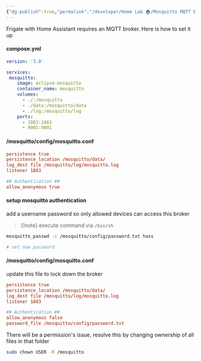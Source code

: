 ```yaml
---
{"dg-publish":true,"permalink":"/developer/Home Lab 🏠/Mosquitto MQTT Broker/"}
---
```


Frigate with Home Assistant requires an MQTT broker. Here is how to set it up
####  compose.yml
```yml
version: '3.0'

services: 
 mosquitto:
    image: eclipse-mosquitto
    container_name: mosquitto
    volumes:
      - ./:/mosquitto
      - ./data:/mosquitto/data
      - ./log:/mosquitto/log
    ports:
      - 1883:1883
      - 9001:9001 
```

#### /mosquitto/config/mosquitto.conf
```conf
persistence true
persistence_location /mosquitto/data/
log_dest file /mosquitto/log/mosquitto.log
listener 1883

## Authentication ##
allow_anonymous true
```

#### setup mosquitto authentication

add a username password so only allowed devices can access this broker

> [!note] execute command via `/bin/sh`

```bash
mosquitto_passwd -c /mosquitto/config/password.txt hass

# set new password
```

#### /mosquitto/config/mosquitto.conf

update this file to lock down the broker 

```conf
persistence true
persistence_location /mosquitto/data/
log_dest file /mosquitto/log/mosquitto.log
listener 1883

## Authentication ##
allow_anonymous false
password_file /mosquitto/config/password.txt
```

There will be a permission's issue, resolve this by changing ownership of all files in that folder

```bash
sudo chown USER -R /mosquitto
```